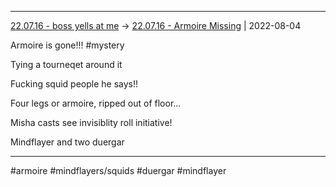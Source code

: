 ***

[22.07.16 - boss yells at me](1%20-%20Sessions/22.07.16%20-%20boss%20yells%20at%20me.md) -> [22.07.16 - Armoire Missing](22.07.16%20-%20Armoire%20Missing.md) | 2022-08-04

Armoire is gone!!! #mystery 

Tying a tourneqet around it

Fucking squid people he says!!

Four legs or armoire, ripped out of floor...

Misha casts see invisiblity roll initiative!

Mindflayer and two duergar

***

#armoire #mindflayers/squids #duergar #mindflayer 
